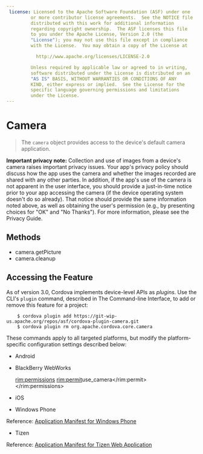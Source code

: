 ```yaml
---
 license: Licensed to the Apache Software Foundation (ASF) under one
         or more contributor license agreements.  See the NOTICE file
         distributed with this work for additional information
         regarding copyright ownership.  The ASF licenses this file
         to you under the Apache License, Version 2.0 (the
         "License"); you may not use this file except in compliance
         with the License.  You may obtain a copy of the License at

           http://www.apache.org/licenses/LICENSE-2.0

         Unless required by applicable law or agreed to in writing,
         software distributed under the License is distributed on an
         "AS IS" BASIS, WITHOUT WARRANTIES OR CONDITIONS OF ANY
         KIND, either express or implied.  See the License for the
         specific language governing permissions and limitations
         under the License.
---
```


Camera
======

> The `camera` object provides access to the device's default camera application.

**Important privacy note:** Collection and use of images from a device's camera raises important privacy issues.  Your app's privacy policy should discuss how the app uses the camera and whether the images recorded are shared with any other parties.  In addition, if the app's use of the camera is not apparent in the user interface, you should provide a just-in-time notice prior to your app accessing the camera (if the device operating system doesn't do so already).  That notice should provide the same information noted above, as well as obtaining the user's permission (e.g., by presenting choices for "OK" and "No Thanks").  For more information, please see the Privacy Guide.

Methods
-------

- camera.getPicture
- camera.cleanup

## Accessing the Feature

As of version 3.0, Cordova implements device-level APIs as _plugins_.
Use the CLI's `plugin` command, described in The Command-line
Interface, to add or remove this feature for a project:

        $ cordova plugin add https://git-wip-us.apache.org/repos/asf/cordova-plugin-camera.git
        $ cordova plugin rm org.apache.cordova.core.camera

These commands apply to all targeted platforms, but modify the
platform-specific configuration settings described below:

* Android

    <!-- app/res/xml/config.xml -->
    <feature name="Camera">
        <param name="android-package" value="org.apache.cordova.CameraLauncher" />
    </feature>

    <!-- app/AndroidManifest -->
    <uses-permission android:name="android.permission.WRITE_EXTERNAL_STORAGE" />

* BlackBerry WebWorks

    <!-- www/plugins.xml -->
    <feature name="Camera">
        <param name="blackberry-package" value="org.apache.cordova.camera.Camera" />
    </feature>

    <!-- www/config.xml -->
    <feature id="blackberry.media.camera" />

    <rim:permissions>
        <rim:permit>use_camera</rim:permit>
    </rim:permissions>

* iOS

    <!-- config.xml -->
    <feature name="Camera">
        <param name="ios-package" value="CDVCamera" />
    </feature>

* Windows Phone

    <!-- Properties/WPAppManifest.xml -->
    <Capabilities>
        <Capability Name="ID_CAP_ISV_CAMERA" />
        <Capability Name="ID_HW_FRONTCAMERA" />
    </Capabilities>

Reference: [Application Manifest for Windows Phone](http://msdn.microsoft.com/en-us/library/ff769509%28v=vs.92%29.aspx)

* Tizen

    <!-- config.xml -->
    <feature name="http://tizen.org/api/application" required="true"/>
    <feature name="http://tizen.org/api/application.launch" required="true"/>

Reference: [Application Manifest for Tizen Web Application](https://developer.tizen.org/help/topic/org.tizen.help.gs/Creating%20a%20Project.html?path=0_1_1_3#8814682_CreatingaProject-EditingconfigxmlFeatures)
